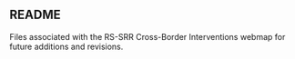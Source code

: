 ## README
Files associated with the RS-SRR Cross-Border Interventions webmap for future additions and revisions.
